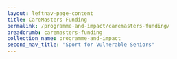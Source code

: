 ```yaml
---
layout: leftnav-page-content
title: CareMasters Funding
permalink: /programme-and-impact/caremasters-funding/
breadcrumb: caremasters-funding
collection_name: programme-and-impact
second_nav_title: "Sport for Vulnerable Seniors"
---
```


